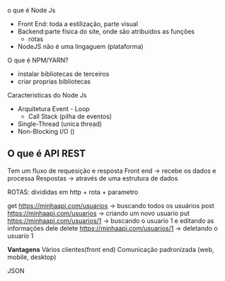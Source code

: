 o que é Node Js

- Front End: toda a estilização, parte visual 
- Backend:parte física do site, onde são atribuidos as funções
  - rotas
- NodeJS não é uma lingaguem (plataforma)

O que é NPM/YARN?
- instalar bibliotecas de terceiros
- criar proprias bibliotecas

Caracteristicas do Node Js
- Arquitetura Event - Loop
  - Call Stack (pilha de eventos)
- Single-Thread (unica thread)
- Non-Blocking I/O ()

## **O que é API REST**

Tem um fluxo de requesição e resposta
Front end -> recebe os dados e processa
Respostas -> através de uma estrutura de dados

ROTAS: divididas em http + rota + parametro

get https://minhaapi.com/usuarios -> buscando todos os usuários
post https://minhaapi.com/usuarios -> criando um novo usuario
put https://minhaapi.com/usuarios/1 -> buscando o usuario 1 e editando as informações dele
delete https://minhaapi.com/usuarios/1 -> deletando o usuario 1

**Vantagens**
Vários clientes(front end)
Comunicação padronizada (web, mobile, desktop)

JSON